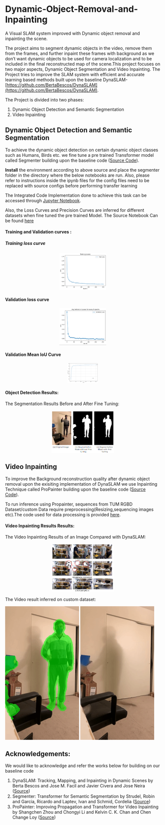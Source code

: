 # Dynamic-Object-Removal-and-Inpainting
A Visual SLAM system improved with Dynamic object removal and inpainting the scene. 

The project aims to segment dynamic objects in the video, remove them  from the frames, and further inpaint these frames with background as we don’t want dynamic objects to be used for camera localization and to be included in the final reconstructed map of the scene.This project focuses on two major aspects, Dynamic Object Segmentation and Video Inpainting. The Project tries to improve the SLAM system with efficient and accurate learning based methods built upon the baseline DynaSLAM- [https://github.com/BertaBescos/DynaSLAM](https://github.com/BertaBescos/DynaSLAM).

The Project is divided into two phases:
1. Dynamic Object Detection and Semantic Segmentation
2. Video Inpainting

## Dynamic Object Detection and Semantic Segmentation

To achieve the dynamic object detection on certain dynamic object classes such as Humans, Birds etc. we fine tune a pre trained Transformer model called Segmenter building upon the baseline code ([Source Code](https://github.com/rstrudel/segmenter)). 

**Install** the environment according to above source and place the segmenter folder in the directory where the below notebooks are run. Also, please refer to instructions inside the ipynb files for the config files need to be replaced with source configs before performing transfer learning

The Integrated Code Implementation done to achieve this task can be accessed through [Jupyter Notebook](sem_seg_trans.ipynb).

Also, the Loss Curves and Precision Curves are inferred for different datasets when fine tuned the pre trained Model. The Source Notebook Can be found [here](Transfer_Learning.ipynb)

#### Training and Validation curves : 
##### Training loss curve
<p align="center">
<img width="30%" alt="Train_loss" src="pascal_tloss.png">
</p>

#### Validation loss curve
<p align="center">
<img width="30%" alt="Validation_loss" src="pascal_valloss.png">
</p>

#### Validation Mean IoU Curve
<p align="center">
<img width="20%" alt="Validation_loss" src="plot_iou_TL.png">
</p>

#### Object Detection Results:

The Segmentation Results Before and After Fine Tuning:
<p align="center">
<img width="40%" alt="Segmentation Result Before Fine Tuning" src="results/SegmentationResult.png">
</p>


## Video Inpainting

To improve the Background reconstruction quality after dynamic object removal upon the exisiting implementation of DynaSLAM we use Inpainting Technique called ProPainter building upon the baseline code ([Source Code](https://github.com/sczhou/ProPainter)).

To run inference using Propainter, sequences from TUM RGBD Dataset/custom Data require preprocessing(Resizing,sequencing images etc).The code used for data processing is provided [here](Data_PreProcessing/).



#### Video Inpainting Results Results:

The Video Inpainting Results of an Image Compared with DynaSLAM:
<p align="center">
<img width="40%" alt="Segmentation Result Before Fine Tuning" src="results/Inpainting_results.png">
</p>

The Video result inferred on custom dataset:

![masked input](results/masked_in.gif)    ![Inpainted Output](results/inpainted_out.gif)





## Acknowledgements:
We would like to acknowledge and refer the works below for building on our baseline code
1. DynaSLAM: Tracking, Mapping, and Inpainting in Dynamic Scenes by Berta Bescos and Jose M. Facil and Javier Civera and Jose Neira ([Source](https://github.com/BertaBescos/DynaSLAM))
2. Segmenter: Transformer for Semantic Segmentation by Strudel, Robin and Garcia, Ricardo and Laptev, Ivan and Schmid, Cordelia ([Source](https://github.com/rstrudel/segmenter))
3. ProPainter: Improving Propagation and Transformer for Video Inpainting by Shangchen Zhou and Chongyi Li and Kelvin C. K. Chan and Chen Change Loy ([Source](https://github.com/sczhou/ProPainter))
